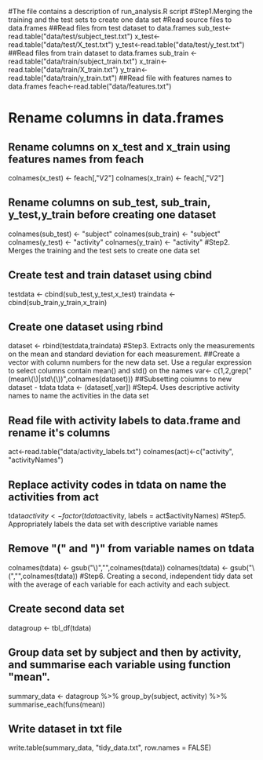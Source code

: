 #The file contains a description of run_analysis.R script
#Step1.Merging the training and the test sets to create one data set
#Read source files to data.frames
 ##Read files from test dataset to data.frames
sub_test<-read.table("data/test/subject_test.txt")
x_test<-read.table("data/test/X_test.txt")
y_test<-read.table("data/test/y_test.txt")
 ##Read files from train dataset to data.frames
sub_train <- read.table("data/train/subject_train.txt")
x_train<-read.table("data/train/X_train.txt")
y_train<-read.table("data/train/y_train.txt")
 ##Read file with features names to data.frames
feach<-read.table("data/features.txt")
# Rename columns in data.frames
 ## Rename columns on x_test and x_train using features names from feach
colnames(x_test) <- feach[,"V2"]
colnames(x_train) <- feach[,"V2"]
 ## Rename columns on sub_test, sub_train, y_test,y_train before creating one dataset
colnames(sub_test) <- "subject"
colnames(sub_train) <- "subject"
colnames(y_test) <- "activity"
colnames(y_train) <- "activity"
#Step2.	Merges the training and the test sets to create one data set
 ## Create test and train dataset using cbind 
testdata <- cbind(sub_test,y_test,x_test)
traindata <- cbind(sub_train,y_train,x_train)
 ## Create one dataset using rbind 
dataset <- rbind(testdata,traindata)
#Step3. Extracts only the measurements on the mean and standard deviation for each measurement.
 ##Create a vector with column numbers for the new data set. Use a regular expression to select columns contain mean() and std() on the names 
var<- c(1,2,grep("(mean\\(\\)|std\\(\\))",colnames(dataset)))
 ##Subsetting coiumns to new dataset - tdata
tdata <- (dataset[,var])
#Step4. Uses descriptive activity names to name the activities in the data set
 ## Read file with activity labels to data.frame and rename it's columns
act<-read.table("data/activity_labels.txt")
colnames(act)<-c("activity", "activityNames")
 ## Replace activity codes in tdata on name the activities from act
tdata$activity <- factor(tdata$activity, labels = act$activityNames)
#Step5.	Appropriately labels the data set with descriptive variable names
 ## Remove "(" and ")" from variable names on tdata
colnames(tdata) <- gsub("\\)","",colnames(tdata))
colnames(tdata) <- gsub("\\(","",colnames(tdata))
#Step6. Creating a second, independent tidy data set with the average of each variable for each activity and each subject.
 ## Create second data set 
datagroup <- tbl_df(tdata)
 ## Group data set by subject and then by activity, and summarise each variable using function "mean".
summary_data <- datagroup %>%
  group_by(subject, activity) %>%
  summarise_each(funs(mean))
## Write dataset in txt file
write.table(summary_data, "tidy_data.txt", row.names = FALSE)
